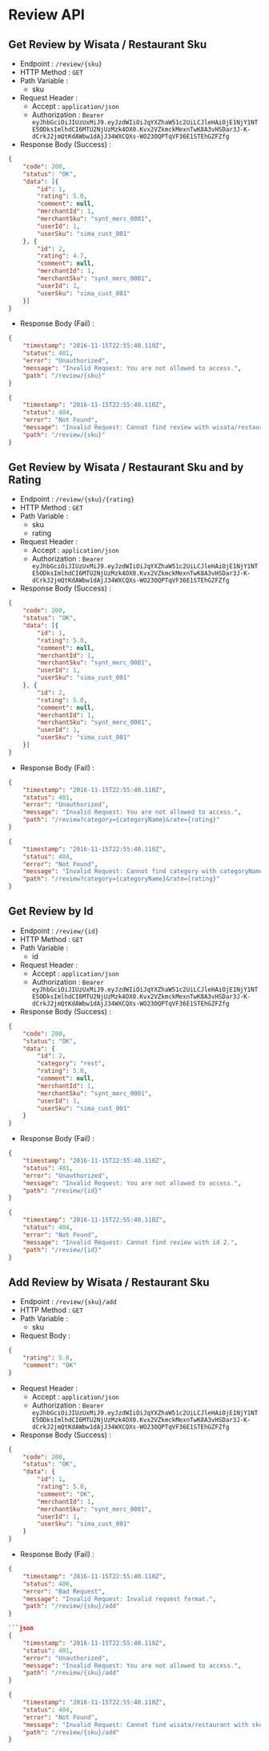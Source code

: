 # Review API

## Get Review by Wisata / Restaurant Sku

+ Endpoint : ``/review/{sku}``
+ HTTP Method : `GET`
+ Path Variable :
  + sku
+ Request Header :
  + Accept : `application/json`
  + Authorization : `Bearer eyJhbGciOiJIUzUxMiJ9.eyJzdWIiOiJqYXZhaW51c2UiLCJleHAiOjE1NjY1NTE5ODksImlhdCI6MTU2NjUzMzk4OX0.Kvx2VZkmckMexnTwK8A3vHSDar3J-K-dCrkJ2jmQtKdAWbw1dAjJ34WXCQXs-WO23OQPTqVF36E1STEhGZFZfg`
+ Response Body (Success) :

```json
{
    "code": 200,
    "status": "OK",
    "data": [{
        "id": 1,
        "rating": 5.0,
        "comment": null,
        "merchantId": 1,
        "merchantSku": "synt_merc_0001",
        "userId": 1,
        "userSku": "sima_cust_001"
    }, {
        "id": 2,
        "rating": 4.7,
        "comment": null,
        "merchantId": 1,
        "merchantSku": "synt_merc_0001",
        "userId": 1,
        "userSku": "sima_cust_001"
    }]
}
```

+ Response Body (Fail) :

```json
{
    "timestamp": "2016-11-15T22:55:40.110Z",
    "status": 401,
    "error": "Unauthorized",
    "message": "Invalid Request: You are not allowed to access.",
    "path": "/review/{sku}"
}
```

```json
{
    "timestamp": "2016-11-15T22:55:40.110Z",
    "status": 404,
    "error": "Not Found",
    "message": "Invalid Request: Cannot find review with wisata/restaurant sku {sku}.",
    "path": "/review/{sku}"
}
```

## Get Review by Wisata / Restaurant Sku and by Rating

+ Endpoint : ``/review/{sku}/{rating}``
+ HTTP Method : `GET`
+ Path Variable :
  + sku
  + rating
+ Request Header :
  + Accept : `application/json`
  + Authorization : `Bearer eyJhbGciOiJIUzUxMiJ9.eyJzdWIiOiJqYXZhaW51c2UiLCJleHAiOjE1NjY1NTE5ODksImlhdCI6MTU2NjUzMzk4OX0.Kvx2VZkmckMexnTwK8A3vHSDar3J-K-dCrkJ2jmQtKdAWbw1dAjJ34WXCQXs-WO23OQPTqVF36E1STEhGZFZfg`
+ Response Body (Success) :

```json
{
    "code": 200,
    "status": "OK",
    "data": [{
        "id": 1,
        "rating": 5.0,
        "comment": null,
        "merchantId": 1,
        "merchantSku": "synt_merc_0001",
        "userId": 1,
        "userSku": "sima_cust_001"
    }, {
        "id": 2,
        "rating": 5.0,
        "comment": null,
        "merchantId": 1,
        "merchantSku": "synt_merc_0001",
        "userId": 1,
        "userSku": "sima_cust_001"
    }]
}
```

+ Response Body (Fail) :

```json
{
    "timestamp": "2016-11-15T22:55:40.110Z",
    "status": 401,
    "error": "Unauthorized",
    "message": "Invalid Request: You are not allowed to access.",
    "path": "/review?category={categoryName}&rate={rating}"
}
```

```json
{
    "timestamp": "2016-11-15T22:55:40.110Z",
    "status": 404,
    "error": "Not Found",
    "message": "Invalid Request: Cannot find category with categoryName {categoryName}.",
    "path": "/review?category={categoryName}&rate={rating}"
}
```

## Get Review by Id

+ Endpoint : ``/review/{id}``
+ HTTP Method : `GET`
+ Path Variable :
  + id
+ Request Header :
  + Accept : `application/json`
  + Authorization : `Bearer eyJhbGciOiJIUzUxMiJ9.eyJzdWIiOiJqYXZhaW51c2UiLCJleHAiOjE1NjY1NTE5ODksImlhdCI6MTU2NjUzMzk4OX0.Kvx2VZkmckMexnTwK8A3vHSDar3J-K-dCrkJ2jmQtKdAWbw1dAjJ34WXCQXs-WO23OQPTqVF36E1STEhGZFZfg`
+ Response Body (Success) :

```json
{
    "code": 200,
    "status": "OK",
    "data": {
        "id": 2,
        "category": "rest",
        "rating": 5.0,
        "comment": null,
        "merchantId": 1,
        "merchantSku": "synt_merc_0001",
        "userId": 1,
        "userSku": "sima_cust_001"
    }
}
```

+ Response Body (Fail) :

```json
{
    "timestamp": "2016-11-15T22:55:40.110Z",
    "status": 401,
    "error": "Unauthorized",
    "message": "Invalid Request: You are not allowed to access.",
    "path": "/review/{id}"
}
```

```json
{
    "timestamp": "2016-11-15T22:55:40.110Z",
    "status": 404,
    "error": "Not Found",
    "message": "Invalid Request: Cannot find review with id 2.",
    "path": "/review/{id}"
}
```

## Add Review by Wisata / Restaurant Sku

+ Endpoint : ``/review/{sku}/add``
+ HTTP Method : `GET`
+ Path Variable :
  + sku
+ Request Body :

```json
{
    "rating": 5.0,
    "comment": "OK"
}
```

+ Request Header :
  + Accept : `application/json`
  + Authorization : `Bearer eyJhbGciOiJIUzUxMiJ9.eyJzdWIiOiJqYXZhaW51c2UiLCJleHAiOjE1NjY1NTE5ODksImlhdCI6MTU2NjUzMzk4OX0.Kvx2VZkmckMexnTwK8A3vHSDar3J-K-dCrkJ2jmQtKdAWbw1dAjJ34WXCQXs-WO23OQPTqVF36E1STEhGZFZfg`
+ Response Body (Success) :

```json
{
    "code": 200,
    "status": "OK",
    "data": {
        "id": 1,
        "rating": 5.0,
        "comment": "OK",
        "merchantId": 1,
        "merchantSku": "synt_merc_0001",
        "userId": 1,
        "userSku": "sima_cust_001"
    }
}
```

+ Response Body (Fail) :

```json
{
    "timestamp": "2016-11-15T22:55:40.110Z",
    "status": 400,
    "error": "Bad Request",
    "message": "Invalid Request: Invalid request format.",
    "path": "/review/{sku}/add"
}

```json
{
    "timestamp": "2016-11-15T22:55:40.110Z",
    "status": 401,
    "error": "Unauthorized",
    "message": "Invalid Request: You are not allowed to access.",
    "path": "/review/{sku}/add"
}
```

```json
{
    "timestamp": "2016-11-15T22:55:40.110Z",
    "status": 404,
    "error": "Not Found",
    "message": "Invalid Request: Cannot find wisata/restaurant with sku ABC.",
    "path": "/review/{sku}/add"
}
```
